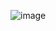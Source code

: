 ![image](https://github.com/patidar-pawan/training_assignment/assets/116065145/c4266c4b-3c95-4eb2-a863-58cfb81cba02)
